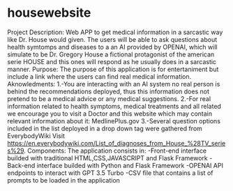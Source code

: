 # housewebsite
Project Description:
Web APP to get medical information in a sarcastic way like Dr. House would given.
The users will be able to ask questions about health symtomps and diseases to a an AI provided by OPENAI, which will simulate to be Dr. Gregory House a fictional protagonist of the american serie HOUSE and this ones will respond as he usually does in a sarcastic manner.
Purpose:
The purpose of this application is for entertaniment but include a link where the users can find real medical information.
Aknowledments:
1.-You are interacting with an AI system no real person is behind the recommendations deployed, thus this information does not pretend to be a medical advice or any medical suggestions.
2.-For real information related to health symptoms, medical treatments and all related we encourage you to visit a Doctor and this website which may contain relevant information about it: MedlinePlus.gov
3.-Several question options included in the list deployed in a drop down tag were gathered from EverybodyWiki Visit https://en.everybodywiki.com/List_of_diagnoses_from_House_%28TV_series%29.
Components:
The application consists in:
-Front-end interface builded with traditional HTML,CSS,JAVASCRIPT and Flask Framework
-Back-end interface builded with Python and Flask Framework
-OPENAI API endpoints to interact with GPT 3.5 Turbo
-CSV file that contains a list of prompts to be loaded in the application

